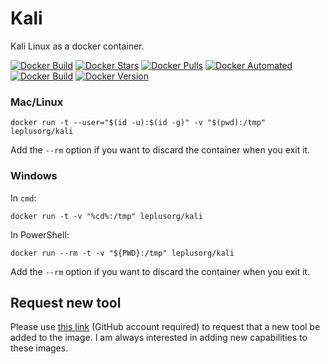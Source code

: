 # Kali

Kali Linux as a docker container.

[![Docker Build](https://github.com/leplusorg/docker-kali/workflows/Docker/badge.svg)](https://github.com/leplusorg/docker-kali/actions?query=workflow:"Docker")
[![Docker Stars](https://img.shields.io/docker/stars/leplusorg/kali)](https://hub.docker.com/r/leplusorg/kali)
[![Docker Pulls](https://img.shields.io/docker/pulls/leplusorg/kali)](https://hub.docker.com/r/leplusorg/kali)
[![Docker Automated](https://img.shields.io/docker/cloud/automated/leplusorg/kali)](https://hub.docker.com/r/leplusorg/kali)
[![Docker Build](https://img.shields.io/docker/cloud/build/leplusorg/kali)](https://hub.docker.com/r/leplusorg/kali)
[![Docker Version](https://img.shields.io/docker/v/leplusorg/kali?sort=semver)](https://hub.docker.com/r/leplusorg/kali)

### Mac/Linux

```
docker run -t --user="$(id -u):$(id -g)" -v "$(pwd):/tmp" leplusorg/kali
```

Add the `--rm` option if you want to discard the container when you exit it.

### Windows

In `cmd`:

```
docker run -t -v "%cd%:/tmp" leplusorg/kali
```

In PowerShell:

```
docker run --rm -t -v "${PWD}:/tmp" leplusorg/kali
```

Add the `--rm` option if you want to discard the container when you exit it.

## Request new tool

Please use [this link](https://github.com/leplusorg/docker-kali/issues/new?assignees=leplusorg&labels=enhancement&template=feature_request.md&title=%5BFEAT%5D) (GitHub account required) to request that a new tool be added to the image. I am always interested in adding new capabilities to these images.
